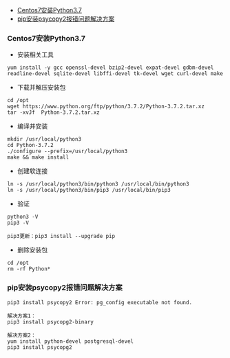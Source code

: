 + [Centos7安装Python3.7](#Centos7安装Python3.7)
+ [pip安装psycopy2报错问题解决方案](#pip安装psycopy2报错问题解决方案)


### Centos7安装Python3.7

+ 安装相关工具

```
yum install -y gcc openssl-devel bzip2-devel expat-devel gdbm-devel readline-devel sqlite-devel libffi-devel tk-devel wget curl-devel make
```

+ 下载并解压安装包

```
cd /opt
wget https://www.python.org/ftp/python/3.7.2/Python-3.7.2.tar.xz
tar -xvJf  Python-3.7.2.tar.xz
```

+ 编译并安装

```
mkdir /usr/local/python3
cd Python-3.7.2
./configure --prefix=/usr/local/python3
make && make install
```

+ 创建软连接

```
ln -s /usr/local/python3/bin/python3 /usr/local/bin/python3
ln -s /usr/local/python3/bin/pip3 /usr/local/bin/pip3
```

+ 验证

```
python3 -V
pip3 -V

pip3更新：pip3 install --upgrade pip
```

+ 删除安装包

```
cd /opt
rm -rf Python*
```

### pip安装psycopy2报错问题解决方案
```
pip3 install psycopy2 Error: pg_config executable not found.

解决方案1：
pip3 install psycopg2-binary

解决方案2：
yum install python-devel postgresql-devel
pip3 install psycopg2
```
